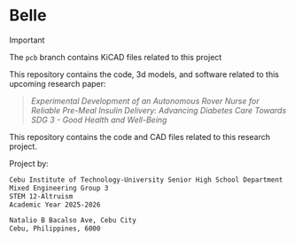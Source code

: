 # Belle

> [!IMPORTANT]
> The `pcb` branch contains KiCAD files related to this project

This repository contains the code, 3d models, and software related to this upcoming research paper:
> *Experimental Development of an Autonomous Rover Nurse for Reliable Pre-Meal Insulin Delivery: Advancing Diabetes Care Towards SDG 3 - Good Health and Well-Being*

This repository contains the code and CAD files related to this research
project.

Project by:

```txt
Cebu Institute of Technology-University Senior High School Department
Mixed Engineering Group 3
STEM 12-Altruism
Academic Year 2025-2026
```

```txt
Natalio B Bacalso Ave, Cebu City
Cebu, Philippines, 6000
```
